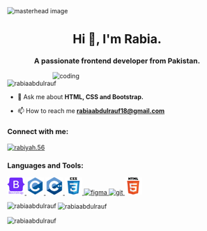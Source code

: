 <div class="masterhead-image"> <img  width="100%" height="300px" src="https://th.bing.com/th/id/OIP.KRbQOh0uvK1IFJG-tKa4lQHaEK?rs=1&pid=ImgDetMain" alt="masterhead image"></div>
<h1 align="center">Hi 👋, I'm Rabia.</h1>
<h3 align="center">A passionate frontend developer from Pakistan.</h3>
<img align="right" alt="coding" width="400" src="https://i.pinimg.com/originals/89/d0/d6/89d0d6816bb1755edcd9e4f8464010b5.jpg">
<p align="left"> <img src="https://komarev.com/ghpvc/?username=rabiaabdulrauf&label=Profile%20views&color=0e75b6&style=flat" alt="rabiaabdulrauf" /> </p>

- 💬 Ask me about **HTML, CSS and Bootstrap.**

- 📫 How to reach me **rabiaabdulrauf18@gmail.com**

<h3 align="left">Connect with me:</h3>
<p align="left">
<a href="https://instagram.com/rabiyah.56" target="blank"><img align="center" src="https://raw.githubusercontent.com/rahuldkjain/github-profile-readme-generator/master/src/images/icons/Social/instagram.svg" alt="rabiyah.56" height="30" width="40" /></a>
</p>

<h3 align="left">Languages and Tools:</h3>
<p align="left"> <a href="https://getbootstrap.com" target="_blank" rel="noreferrer"> <img src="https://raw.githubusercontent.com/devicons/devicon/master/icons/bootstrap/bootstrap-plain-wordmark.svg" alt="bootstrap" width="40" height="40"/> </a> <a href="https://www.cprogramming.com/" target="_blank" rel="noreferrer"> <img src="https://raw.githubusercontent.com/devicons/devicon/master/icons/c/c-original.svg" alt="c" width="40" height="40"/> </a> <a href="https://www.w3schools.com/cpp/" target="_blank" rel="noreferrer"> <img src="https://raw.githubusercontent.com/devicons/devicon/master/icons/cplusplus/cplusplus-original.svg" alt="cplusplus" width="40" height="40"/> </a> <a href="https://www.w3schools.com/css/" target="_blank" rel="noreferrer"> <img src="https://raw.githubusercontent.com/devicons/devicon/master/icons/css3/css3-original-wordmark.svg" alt="css3" width="40" height="40"/> </a> <a href="https://www.figma.com/" target="_blank" rel="noreferrer"> <img src="https://www.vectorlogo.zone/logos/figma/figma-icon.svg" alt="figma" width="40" height="40"/> </a> <a href="https://git-scm.com/" target="_blank" rel="noreferrer"> <img src="https://www.vectorlogo.zone/logos/git-scm/git-scm-icon.svg" alt="git" width="40" height="40"/> </a> <a href="https://www.w3.org/html/" target="_blank" rel="noreferrer"> <img src="https://raw.githubusercontent.com/devicons/devicon/master/icons/html5/html5-original-wordmark.svg" alt="html5" width="40" height="40"/> </a> </p>

<p><img align="left" src="https://github-readme-stats.vercel.app/api/top-langs?username=rabiaabdulrauf&show_icons=true&locale=en&layout=compact" alt="rabiaabdulrauf" /></p>

<p>&nbsp;<img align="center" src="https://github-readme-stats.vercel.app/api?username=rabiaabdulrauf&show_icons=true&locale=en" alt="rabiaabdulrauf" /></p>

<p><img align="center" src="https://github-readme-streak-stats.herokuapp.com/?user=rabiaabdulrauf&" alt="rabiaabdulrauf" /></p>
